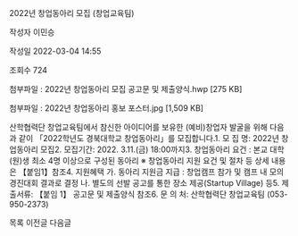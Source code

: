 2022년 창업동아리 모집 (창업교육팀)



작성자
이민승


작성일
2022-03-04 14:55


조회수
724


첨부파일 : 2022년 창업동아리 모집 공고문 및 제출양식.hwp [275 KB]  

첨부파일 : 2022년 창업동아리 홍보 포스터.jpg [1,509 KB]


﻿﻿﻿산학협력단 창업교육팀에서 참신한 아이디어를 보유한 (예비)창업자 발굴을 위해 다음과 같이 「2022학년도 경북대학교 창업동아리」를 모집합니다.1. 모 집 명: 2022년 창업동아리 모집2. 모집기간: 2022. 3.11.(금) 18:00까지3. 창업동아리 요건 : 본교 대학(원)생 최소 4명 이상으로 구성된 동아리 ※ 창업동아리 지원 요건 및 절차 등 상세 내용은 【붙임1】참조4. 지원혜택 가. 동아리 지원금 지급 : 창업캠프 참가 및 캠프 내 모의경진대회 결과로 결정 나. 별도의 선발 공고를 통한 장소 제공(Startup Village) 등5. 제출서류: 【붙임 1】 공고문 및 제출양식 참조6. 문 의 처: 산학협력단 창업교육팀 (053-950-2373)





목록
이전글
다음글




